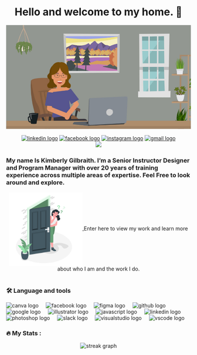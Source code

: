 <h1 align="center">Hello and welcome to my home. 👋</h1>

![Enter](assets/images/openingPic.jpg)



<div align="center">
  <a href = "https://www.linkedin.com/in/kimberly-gilbraith"> 
    <img src="https://img.shields.io/static/v1?message=LinkedIn&logo=linkedin&label=&color=0077B5&logoColor=white&labelColor=&style=for-the-badge" height="25" alt="linkedin logo"  /></a>
  <a href = "https://www.facebook.com/kimberly.gilbraith"> 
    <img src="https://img.shields.io/static/v1?message=Facebook&logo=facebook&label=&color=1877F2&logoColor=white&labelColor=&style=for-the-badge" height="25" alt="facebook logo"  /></a>
  <a href = "https://www.instagram.com/kimberlygilbraith/"> 
    <img src="https://img.shields.io/static/v1?message=Instagram&logo=instagram&label=&color=E4405F&logoColor=white&labelColor=&style=for-the-badge" height="25" alt="instagram logo"  /></a>
  <a href = "mailto:ladygilbraith@gmail.com">     
    <img src="https://img.shields.io/static/v1?message=Gmail&logo=gmail&label=&color=D14836&logoColor=white&labelColor=&style=for-the-badge" height="25" alt="gmail logo"  /></a>
  
</div>



<div align="center">
  <img src="https://visitor-badge.laobi.icu/badge?page_id=xoluvs.xoluvs&"  />
</div>








<h3 align="left">My name Is Kimberly Gilbraith.  I’m a Senior Instructor Designer and Program Manager with over 20 years of training experience across multiple areas of expertise.  Feel Free to look around and explore.</h3>





<div align="center">
<a href = "https://github.com/xoluvs/homePage">  
<img src="assets/images/entryDoor.png" alt="Enter my site." width="200" height="200" align="center"> </a> 
  Enter here to view my work and learn more about who I am and the work I do. 
</div>


<br clear="both">

<p align="left"></p>



<h3 align="left">🛠 Language and tools</h3>



<div align="left">
  <img src="https://cdn.jsdelivr.net/gh/devicons/devicon/icons/canva/canva-original.svg" height="40" alt="canva logo"  />
  <img width="12" />
  <img src="https://cdn.jsdelivr.net/gh/devicons/devicon/icons/facebook/facebook-original.svg" height="40" alt="facebook logo"  />
  <img width="12" />
  <img src="https://cdn.jsdelivr.net/gh/devicons/devicon/icons/figma/figma-original.svg" height="40" alt="figma logo"  />
  <img width="12" />
  <img src="https://cdn.jsdelivr.net/gh/devicons/devicon/icons/github/github-original.svg" height="40" alt="github logo"  />
  <img width="12" />
  <img src="https://cdn.jsdelivr.net/gh/devicons/devicon/icons/google/google-original.svg" height="40" alt="google logo"  />
  <img width="12" />
  <img src="https://cdn.jsdelivr.net/gh/devicons/devicon/icons/illustrator/illustrator-plain.svg" height="40" alt="illustrator logo"  />
  <img width="12" />
  <img src="https://cdn.jsdelivr.net/gh/devicons/devicon/icons/javascript/javascript-original.svg" height="40" alt="javascript logo"  />
  <img width="12" />
  <img src="https://cdn.jsdelivr.net/gh/devicons/devicon/icons/linkedin/linkedin-original.svg" height="40" alt="linkedin logo"  />
  <img width="12" />
  <img src="https://cdn.jsdelivr.net/gh/devicons/devicon/icons/photoshop/photoshop-plain.svg" height="40" alt="photoshop logo"  />
  <img width="12" />
  <img src="https://cdn.jsdelivr.net/gh/devicons/devicon/icons/slack/slack-original.svg" height="40" alt="slack logo"  />
  <img width="12" />
  <img src="https://cdn.jsdelivr.net/gh/devicons/devicon/icons/visualstudio/visualstudio-plain.svg" height="40" alt="visualstudio logo"  />
  <img width="12" />
  <img src="https://cdn.jsdelivr.net/gh/devicons/devicon/icons/vscode/vscode-original.svg" height="40" alt="vscode logo"  />
</div>



<h3 align="left">🔥   My Stats :</h3>



<div align="center">
  <img src="https://streak-stats.demolab.com?user=xoluvs&locale=en&mode=daily&theme=dark&hide_border=false&border_radius=5&order=3" height="220" alt="streak graph"  />
</div>



<div align="left">
</div>



<p align="left"></p>


